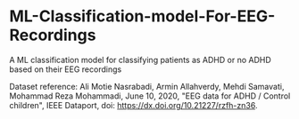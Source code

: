 # ML-Classification-model-For-EEG-Recordings
A ML classification model for classifying patients as ADHD or no ADHD based on their EEG recordings 

Dataset reference:
Ali Motie Nasrabadi, Armin Allahverdy, Mehdi Samavati, Mohammad Reza Mohammadi, June 10, 2020, "EEG data for ADHD / Control children", IEEE Dataport, doi: https://dx.doi.org/10.21227/rzfh-zn36.

